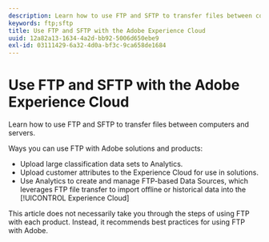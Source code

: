 ```yaml
---
description: Learn how to use FTP and SFTP to transfer files between computers and servers.
keywords: ftp;sftp
title: Use FTP and SFTP with the Adobe Experience Cloud
uuid: 12a82a13-1634-4a2d-bb92-5006d650ebe9
exl-id: 03111429-6a32-4d0a-bf3c-9ca658de1684
---
```

# Use FTP and SFTP with the Adobe Experience Cloud

Learn how to use FTP and SFTP to transfer files between computers and servers.

Ways you can use FTP with Adobe solutions and products:

* Upload large classification data sets to Analytics.
* Upload customer attributes to the Experience Cloud for use in solutions.
* Use Analytics to create and manage FTP-based Data Sources, which leverages FTP file transfer to import offline or historical data into the [!UICONTROL Experience Cloud]

This article does not necessarily take you through the steps of using FTP with each product. Instead, it recommends best practices for using FTP with Adobe.
